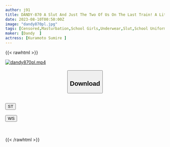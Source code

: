 ```yaml
---
author: j91
title: DANDY-870 A Slut And Just The Two Of Us On The Last Train! A Little Devil Girl Who Panchira In The Seat Opposite J ○ Ver ○ When I Was Erect By Raw Temptation, I Was Fucked VOL.6
date: 2023-08-10T00:50:00Z
image: "dandy870pl.jpg"
tags: [Censored,Masturbation,School Girls,Underwear,Slut,School Uniform	 ]
maker: [Dandy  ]
actress: [Kuramoto Sumire ]
---
```



{{< rawhtml >}}

<div class="video" data-videoid="7zGR06eMxWcAaM4">
    <a href="javascript:;">
        <img src="https://my.j91.asia/posts/dandy870pl/dandy870pl.jpg" width="WIDTH" height="HEIGHT" alt="dandy870pl.mp4" loading="lazy">
    </a>
</div>

<script type="text/javascript" src="https://j91.asia/asset/on-demand-st.js"></script>

<br>
  <link rel="stylesheet" href="https://j91.asia/asset/bs5.css">
  
  <center>
  <button class="btn btn-primary" type="button" data-bs-toggle="collapse" data-bs-target=".multi-collapse" aria-expanded="false" aria-controls="multiCollapseExample1 multiCollapseExample2"><h2>Download</h2></button></center>
</p>
<div class="row">
  <div class="col">
    <div class="collapse multi-collapse" id="multiCollapseExample1">
      <div class="card card-body">
	      	      <br>
<div class="buttons">  
<a href="https://streamtape.to/v/7zGR06eMxWcAaM4"><button class="btn-hover color-3"><i class="fa fa-download"></i> ST</button></a></div>
    </div>
  </div>
</div>
  <div class="col">
    <div class="collapse multi-collapse" id="multiCollapseExample2">
      <div class="card card-body">
	      <br>
<div class="buttons">
    <a href="https://wolfstream.tv/9oi20mk2i7c0"><button class="btn-hover color-9"><i class="fa fa-download"></i> WS</button></a></div>
<br><br>
      </div>
    </div>
  </div>
</div>

{{< /rawhtml >}}